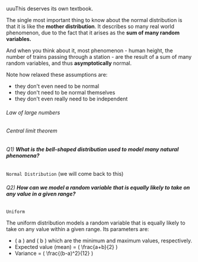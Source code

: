  uuuThis deserves its own textbook. 

The single most important thing to know about the normal distribution is that it is like the **mother distribution**. It describes so many real world phenomenon, due to the fact that it arises as the **sum of many random variables.** 

And when you think about it, most phenomenon - human height, the number of trains passing through a station - are the result of a sum of many random variables, and thus **asymptotically** normal. 

Note how relaxed these assumptions are: 
- they don't even need to be normal
- they don't need to be normal themselves
- they don't even really need to be independent

###### Law of large numbers

###### Central limit theorem


###### Q1) **What is the bell-shaped distribution used to model many natural phenomena?**
`Normal Distribution`
(we will come back to this)

###### Q2) **How can we model a random variable that is equally likely to take on any value in a given range?**
`Uniform`

The uniform distribution models a random variable that is equally likely to take on any value within a given range. Its parameters are:
- \( a \) and \( b \) which are the minimum and maximum values, respectively.
- Expected value (mean) = \( \frac{a+b}{2} \)
- Variance = \( \frac{(b-a)^2}{12} \)

